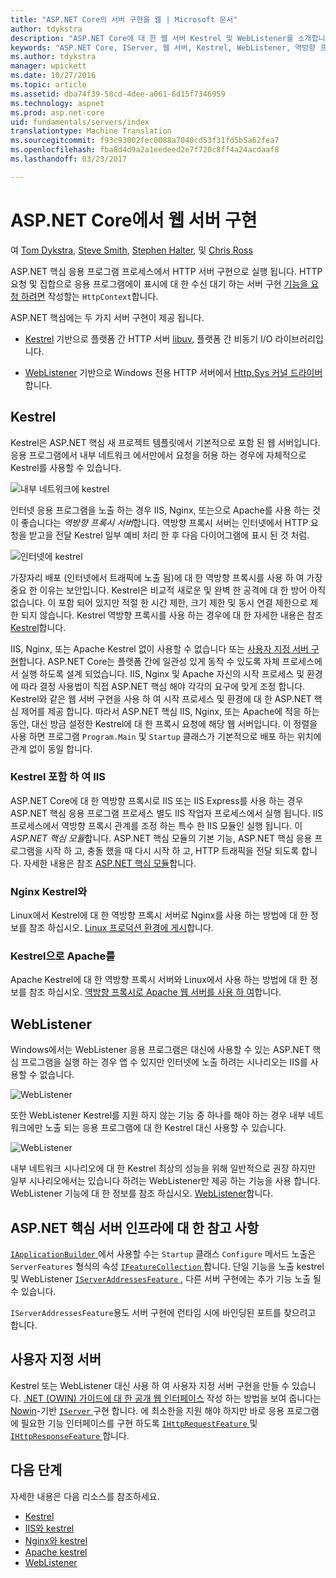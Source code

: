 ```yaml
---
title: "ASP.NET Core의 서버 구현을 웹 | Microsoft 문서"
author: tdykstra
description: "ASP.NET Core에 대 한 웹 서버 Kestrel 및 WebListener를 소개합니다. 하나를 선택 하는 방법에 지침을 제공 하 고 역방향 프록시 서버와 하나를 사용 하는 경우."
keywords: "ASP.NET Core, IServer, 웹 서버, Kestrel, WebListener, 역방향 프록시"
ms.author: tdykstra
manager: wpickett
ms.date: 10/27/2016
ms.topic: article
ms.assetid: dba74f39-58cd-4dee-a061-6d15f7346959
ms.technology: aspnet
ms.prod: asp.net-core
uid: fundamentals/servers/index
translationtype: Machine Translation
ms.sourcegitcommit: f93c93002fec0088a7040cd53f31fd5b5a62fea7
ms.openlocfilehash: fba8d4d9a2a1eedeed2e7f720c8ff4a24acdaaf8
ms.lasthandoff: 03/23/2017

---
```

# <a name="web-server-implementations-in-aspnet-core"></a>ASP.NET Core에서 웹 서버 구현

여 [Tom Dykstra](http://github.com/tdykstra), [Steve Smith](http://ardalis.com), [Stephen Halter](https://twitter.com/halter73), 및 [Chris Ross](https://github.com/Tratcher) 

ASP.NET 핵심 응용 프로그램 프로세스에서 HTTP 서버 구현으로 실행 됩니다. HTTP 요청 및 집합으로 응용 프로그램에이 표시에 대 한 수신 대기 하는 서버 구현 [기능을 요청 하려면](https://docs.asp.net/en/latest/fundamentals/request-features.html) 작성할는 `HttpContext`합니다.

ASP.NET 핵심에는 두 가지 서버 구현이 제공 됩니다.

* [Kestrel](kestrel.md) 기반으로 플랫폼 간 HTTP 서버 [libuv](https://github.com/libuv/libuv), 플랫폼 간 비동기 I/O 라이브러리입니다.

* [WebListener](weblistener.md) 기반으로 Windows 전용 HTTP 서버에서 [Http.Sys 커널 드라이버](https://msdn.microsoft.com/en-us/library/windows/desktop/aa364510.aspx)합니다.

## <a name="kestrel"></a>Kestrel

Kestrel은 ASP.NET 핵심 새 프로젝트 템플릿에서 기본적으로 포함 된 웹 서버입니다. 응용 프로그램에서 내부 네트워크 에서만에서 요청을 허용 하는 경우에 자체적으로 Kestrel를 사용할 수 있습니다.

![내부 네트워크에 kestrel](overview/_static/kestrel-to-internal.png)

인터넷 응용 프로그램을 노출 하는 경우 IIS, Nginx, 또는으로 Apache를 사용 하는 것이 좋습니다는 *역방향 프록시 서버*합니다. 역방향 프록시 서버는 인터넷에서 HTTP 요청을 받고을 전달 Kestrel 일부 예비 처리 한 후 다음 다이어그램에 표시 된 것 처럼.

![인터넷에 kestrel](overview/_static/kestrel-to-internet.png)

가장자리 배포 (인터넷에서 트래픽에 노출 됨)에 대 한 역방향 프록시를 사용 하 여 가장 중요 한 이유는 보안입니다. Kestrel은 비교적 새로운 및 완벽 한 공격에 대 한 방어 아직 없습니다. 이 포함 되어 있지만 적절 한 시간 제한, 크기 제한 및 동시 연결 제한으로 제한 되지 않습니다. Kestrel 역방향 프록시를 사용 하는 경우에 대 한 자세한 내용은 참조 [Kestrel](kestrel.md)합니다.

IIS, Nginx, 또는 Apache Kestrel 없이 사용할 수 없습니다 또는 [사용자 지정 서버 구현](#custom-servers)합니다. ASP.NET Core는 플랫폼 간에 일관성 있게 동작 수 있도록 자체 프로세스에서 실행 하도록 설계 되었습니다. IIS, Nginx 및 Apache 자신의 시작 프로세스 및 환경에 따라 결정 사용법이 직접 ASP.NET 핵심 해야 각각의 요구에 맞게 조정 합니다. Kestrel와 같은 웹 서버 구현을 사용 하 여 시작 프로세스 및 환경에 대 한 ASP.NET 핵심 제어를 제공 합니다. 따라서 ASP.NET 핵심 IIS, Nginx, 또는 Apache에 적응 하는 동안, 대신 방금 설정한 Kestrel에 대 한 프록시 요청에 해당 웹 서버입니다. 이 정렬을 사용 하면 프로그램 `Program.Main` 및 `Startup` 클래스가 기본적으로 배포 하는 위치에 관계 없이 동일 합니다.

### <a name="iis-with-kestrel"></a>Kestrel 포함 하 여 IIS

ASP.NET Core에 대 한 역방향 프록시로 IIS 또는 IIS Express를 사용 하는 경우 ASP.NET 핵심 응용 프로그램 프로세스 별도 IIS 작업자 프로세스에서 실행 됩니다. IIS 프로세스에서 역방향 프록시 관계를 조정 하는 특수 한 IIS 모듈인 실행 됩니다.  이 *ASP.NET 핵심 모듈*합니다. ASP.NET 핵심 모듈의 기본 기능, ASP.NET 핵심 응용 프로그램을 시작 하 고, 충돌 했을 때 다시 시작 하 고, HTTP 트래픽을 전달 되도록 합니다. 자세한 내용은 참조 [ASP.NET 핵심 모듈](aspnet-core-module.md)합니다. 

### <a name="nginx-with-kestrel"></a>Nginx Kestrel와

Linux에서 Kestrel에 대 한 역방향 프록시 서버로 Nginx를 사용 하는 방법에 대 한 정보를 참조 하십시오. [Linux 프로덕션 환경에 게시](../../publishing/linuxproduction.md)합니다.

### <a name="apache-with-kestrel"></a>Kestrel으로 Apache를

Apache Kestrel에 대 한 역방향 프록시 서버와 Linux에서 사용 하는 방법에 대 한 정보를 참조 하십시오. [역방향 프록시로 Apache 웹 서버를 사용 하 여](../../publishing/apache-proxy.md)합니다.

## <a name="weblistener"></a>WebListener

Windows에서는 WebListener 응용 프로그램은 대신에 사용할 수 있는 ASP.NET 핵심 프로그램을 실행 하는 경우 앱 수 있지만 인터넷에 노출 하려는 시나리오는 IIS를 사용할 수 없습니다. 

![WebListener](overview/_static/weblistener-to-internet.png)

또한 WebListener Kestrel를 지원 하지 않는 기능 중 하나를 해야 하는 경우 내부 네트워크에만 노출 되는 응용 프로그램에 대 한 Kestrel 대신 사용할 수 있습니다. 

![WebListener](overview/_static/weblistener-to-internal.png)

내부 네트워크 시나리오에 대 한 Kestrel 최상의 성능을 위해 일반적으로 권장 하지만 일부 시나리오에서는 있습니다 하려는 WebListener만 제공 하는 기능을 사용 합니다. WebListener 기능에 대 한 정보를 참조 하십시오. [WebListener](weblistener.md)합니다.

## <a name="notes-about-aspnet-core-server-infrastructure"></a>ASP.NET 핵심 서버 인프라에 대 한 참고 사항

[ `IApplicationBuilder` ](http://docs.asp.net/projects/api/en/latest/autoapi/Microsoft/AspNetCore/Builder/IApplicationBuilder/index.html#Microsoft.AspNetCore.Builder.IApplicationBuilder.md) 에서 사용할 수는 `Startup` 클래스 `Configure` 메서드 노출은 `ServerFeatures` 형식의 속성 [ `IFeatureCollection` ](http://docs.asp.net/projects/api/en/latest/autoapi/Microsoft/AspNetCore/Http/Features/IFeatureCollection/index.html#Microsoft.AspNetCore.Http.Features.IFeatureCollection.md)합니다. 단일 기능을 노출 kestrel 및 WebListener [ `IServerAddressesFeature` ](http://docs.asp.net/projects/api/en/latest/autoapi/Microsoft/AspNetCore/Hosting/Server/Features/IServerAddressesFeature/index.html#Microsoft.AspNetCore.Hosting.Server.Features.IServerAddressesFeature.md), 다른 서버 구현에는 추가 기능 노출 될 수 있습니다.

`IServerAddressesFeature`용도 서버 구현에 런타임 시에 바인딩된 포트를 찾으려고 합니다.

## <a name="custom-servers"></a>사용자 지정 서버

Kestrel 또는 WebListener 대신 사용 하 여 사용자 지정 서버 구현을 만들 수 있습니다. [.NET (OWIN) 가이드에 대 한 공개 웹 인터페이스](../owin.md) 작성 하는 방법을 보여 줍니다는 [Nowin](https://github.com/Bobris/Nowin)-기반 [ `IServer` ](http://docs.asp.net/projects/api/en/latest/autoapi/Microsoft/AspNetCore/Hosting/Server/IServer/index.html#Microsoft.AspNetCore.Hosting.Server.IServer.md) 구현 합니다. 에 최소한을 지원 해야 하지만 바로 응용 프로그램에 필요한 기능 인터페이스를 구현 하도록 [ `IHttpRequestFeature` ](http://docs.asp.net/projects/api/en/latest/autoapi/Microsoft/AspNetCore/Http/Features/IHttpRequestFeature/index.html#Microsoft.AspNetCore.Http.Features.IHttpRequestFeature.md) 및 [ `IHttpResponseFeature` ](http://docs.asp.net/projects/api/en/latest/autoapi/Microsoft/AspNetCore/Http/Features/IHttpResponseFeature/index.html#Microsoft.AspNetCore.Http.Features.IHttpResponseFeature.md)합니다.

## <a name="next-steps"></a>다음 단계

자세한 내용은 다음 리소스를 참조하세요.

- [Kestrel](kestrel.md)
- [IIS와 kestrel](aspnet-core-module.md)
- [Nginx와 kestrel](../../publishing/linuxproduction.md)
- [Apache kestrel](../../publishing/apache-proxy.md)
- [WebListener](weblistener.md)

